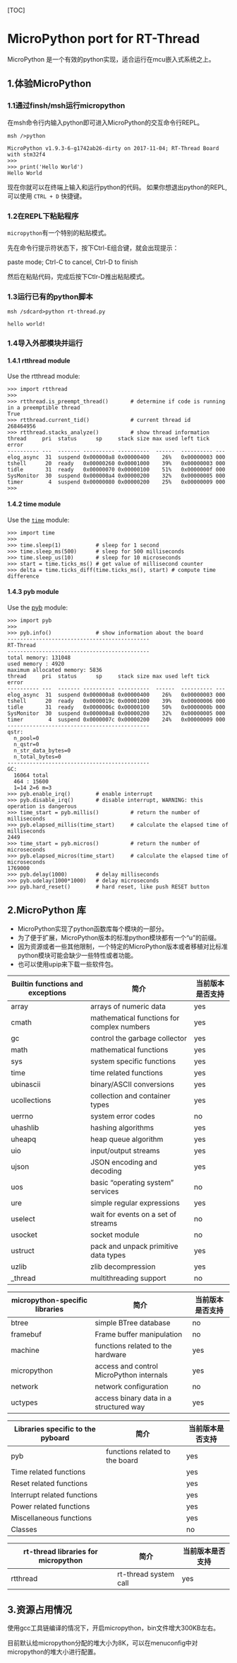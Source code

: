 [TOC]

#  MicroPython port for RT-Thread

MicroPython 是一个有效的python实现，适合运行在mcu嵌入式系统之上。

## 1.体验MicroPython

###  1.1通过finsh/msh运行micropython

在msh命令行内输入python即可进入MicroPython的交互命令行REPL。

```
msh />python

MicroPython v1.9.3-6-g1742ab26-dirty on 2017-11-04; RT-Thread Board with stm32f4
>>> 
>>> print('Hello World')
Hello World

```

现在你就可以在终端上输入和运行python的代码。
如果你想退出python的REPL,可以使用 `CTRL + D` 快捷键。

### 1.2在REPL下粘贴程序

`micropython`有一个特别的粘贴模式。

先在命令行提示符状态下，按下Ctrl-E组合键，就会出现提示：

paste mode; Ctrl-C to cancel, Ctrl-D to finish

然后在粘贴代码，完成后按下Ctlr-D推出粘贴模式。

### 1.3运行已有的python脚本
```
msh /sdcard>python rt-thread.py

hello world!

```

### 1.4导入外部模块并运行
#### 1.4.1 rtthread module

Use the rtthread module:

```
>>> import rtthread
>>> 
>>> rtthread.is_preempt_thread()       # determine if code is running in a preemptible thread
True
>>> rtthread.current_tid()             # current thread id
268464956
>>> rtthread.stacks_analyze()          # show thread information
thread     pri  status      sp     stack size max used left tick  error
---------- ---  ------- ---------- ----------  ------  ---------- ---
elog_async  31  suspend 0x000000a8 0x00000400    26%   0x00000003 000
tshell      20  ready   0x00000260 0x00001000    39%   0x00000003 000
tidle       31  ready   0x00000070 0x00000100    51%   0x0000000f 000
SysMonitor  30  suspend 0x000000a4 0x00000200    32%   0x00000005 000
timer        4  suspend 0x00000080 0x00000200    25%   0x00000009 000
>>> 
```
#### 1.4.2 time module
Use the [`time`](http://docs.micropython.org/en/latest/pyboard/library/utime.html#module-utime) module:
```
>>> import time
>>> 
>>> time.sleep(1)           # sleep for 1 second
>>> time.sleep_ms(500)      # sleep for 500 milliseconds
>>> time.sleep_us(10)       # sleep for 10 microseconds
>>> start = time.ticks_ms() # get value of millisecond counter
>>> delta = time.ticks_diff(time.ticks_ms(), start) # compute time difference
```
#### 1.4.3 pyb module
Use the [pyb](http://docs.micropython.org/en/latest/pyboard/library/pyb.html) module:
```
>>> import pyb
>>>
>>> pyb.info()              # show information about the board
---------------------------------------------
RT-Thread
---------------------------------------------
total memory: 131048
used memory : 4920
maximum allocated memory: 5836
thread     pri  status      sp     stack size max used left tick  error
---------- ---  ------- ---------- ----------  ------  ---------- ---
elog_async  31  suspend 0x000000a8 0x00000400    26%   0x00000003 000
tshell      20  ready   0x0000019c 0x00001000    39%   0x00000006 000
tidle       31  ready   0x0000006c 0x00000100    50%   0x0000000b 000
SysMonitor  30  suspend 0x000000a8 0x00000200    32%   0x00000005 000
timer        4  suspend 0x0000007c 0x00000200    24%   0x00000009 000
---------------------------------------------
qstr:
  n_pool=0
  n_qstr=0
  n_str_data_bytes=0
  n_total_bytes=0
---------------------------------------------
GC:
  16064 total
  464 : 15600
  1=14 2=6 m=3
>>> pyb.enable_irq()        # enable interrupt
>>> pyb.disable_irq()       # disable interrupt, WARNING: this operation is dangerous
>>> time_start = pyb.millis()          # return the number of milliseconds
>>> pyb.elapsed_millis(time_start)     # calculate the elapsed time of milliseconds
2449
>>> time_start = pyb.micros()          # return the number of microseconds
>>> pyb.elapsed_micros(time_start)     # calculate the elapsed time of microseconds
1769000
>>> pyb.delay(1000)         # delay milliseconds
>>> pyb.udelay(1000*1000)   # delay microseconds
>>> pyb.hard_reset()        # hard reset, like push RESET button
```



## 2.MicroPython 库

- MicroPython实现了python函数库每个模块的一部分。
- 为了便于扩展，MicroPython版本的标准python模块都有一个“u”的前缀。
- 因为资源或者一些其他限制，一个特定的MicroPython版本或者移植对比标准python模块可能会缺少一些特性或者功能。
- 也可以使用upip来下载一些软件包。

| Builtin functions and exceptions | 简介                                       | 当前版本是否支持 |
| -------------------------------- | ---------------------------------------- | -------- |
| array                            | arrays of numeric data                   | yes      |
| cmath                            | mathematical functions for complex numbers | yes      |
| gc                               | control the garbage collector            | yes      |
| math                             | mathematical functions                   | yes      |
| sys                              | system specific functions                | yes      |
| time                             | time related functions                   | yes      |
| ubinascii                        | binary/ASCII conversions                 | yes      |
| ucollections                     | collection and container types           | yes      |
| uerrno                           | system error codes                       | no       |
| uhashlib                         | hashing algorithms                       | yes      |
| uheapq                           | heap queue algorithm                     | yes      |
| uio                              | input/output streams                     | yes      |
| ujson                            | JSON encoding and decoding               | yes      |
| uos                              | basic “operating system” services        | no       |
| ure                              | simple regular expressions               | yes      |
| uselect                          | wait for events on a set of streams      | no       |
| usocket                          | socket module                            | no       |
| ustruct                          | pack and unpack primitive data types     | yes      |
| uzlib                            | zlib decompression                       | yes      |
| _thread                          | multithreading support                   | no       |

| micropython-specific libraries | 简介                                       | 当前版本是否支持 |
| ------------------------------ | ---------------------------------------- | -------- |
| btree                          | simple BTree database                    | no       |
| framebuf                       | Frame buffer manipulation                | no       |
| machine                        | functions related to the hardware        | yes      |
| micropython                    | access and control MicroPython internals | yes      |
| network                        | network configuration                    | no       |
| uctypes                        | access binary data in a structured way   | yes      |

| Libraries specific to the pyboard | 简介                             | 当前版本是否支持 |
| --------------------------------- | ------------------------------ | -------- |
| pyb                               | functions related to the board | yes      |
| Time related functions            |                                | yes      |
| Reset related functions           |                                | yes      |
| Interrupt related functions       |                                | yes      |
| Power related functions           |                                | yes      |
| Miscellaneous functions           |                                | yes      |
| Classes                           |                                | no       |


| rt-thread libraries for micropython | 简介                    | 当前版本是否支持 |
| ----------------------------------- | --------------------- | -------- |
| rtthread                            | rt-thread system call | yes      |

## 3.资源占用情况

使用gcc工具链编译的情况下，开启micropython，bin文件增大300KB左右。

目前默认给micropython分配的堆大小为8K，可以在menuconfig中对micropython的堆大小进行配置。